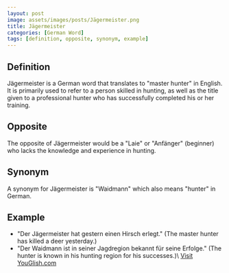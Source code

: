 ```yaml
---
layout: post
image: assets/images/posts/Jägermeister.png
title: Jägermeister
categories: [German Word]
tags: [definition, opposite, synonym, example]
---
```


## Definition
Jägermeister is a German word that translates to "master hunter" in English. It is primarily used to refer to a person skilled in hunting, as well as the title given to a professional hunter who has successfully completed his or her training.

## Opposite
The opposite of Jägermeister would be a "Laie" or "Anfänger" (beginner) who lacks the knowledge and experience in hunting.

## Synonym
A synonym for Jägermeister is "Waidmann" which also means "hunter" in German.

## Example
- "Der Jägermeister hat gestern einen Hirsch erlegt." (The master hunter has killed a deer yesterday.)
- "Der Waidmann ist in seiner Jagdregion bekannt für seine Erfolge." (The hunter is known in his hunting region for his successes.)\ <a id="yg-widget-0" class="youglish-widget" data-query="Jägermeister" data-lang="german" data-components="8412" data-auto-start="0" data-bkg-color="theme_light" data-title="How%20to%20pronounce%20Jägermeister%20in%20German"  rel="nofollow" href="https://youglish.com">Visit YouGlish.com</a><script async src="https://youglish.com/public/emb/widget.js" charset="utf-8"></script>